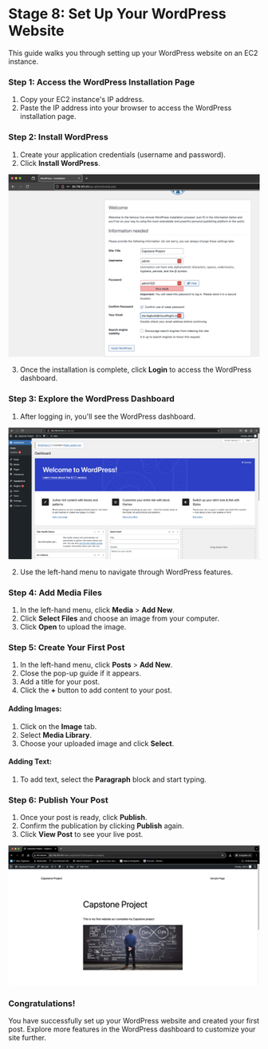 # Stage 8: Set Up Your WordPress Website

This guide walks you through setting up your WordPress website on an EC2 instance.

### Step 1: Access the WordPress Installation Page
1. Copy your EC2 instance's IP address.
2. Paste the IP address into your browser to access the WordPress installation page.

### Step 2: Install WordPress
1. Create your application credentials (username and password).
2. Click **Install WordPress**.

![Credentials Page](imgs/12.creds_page.png)

3. Once the installation is complete, click **Login** to access the WordPress dashboard.

### Step 3: Explore the WordPress Dashboard
1. After logging in, you'll see the WordPress dashboard.

![Wordpress Dashboard](imgs/13.wordpress_dashboard.png)

2. Use the left-hand menu to navigate through WordPress features.

### Step 4: Add Media Files
1. In the left-hand menu, click **Media** > **Add New**.
2. Click **Select Files** and choose an image from your computer.
3. Click **Open** to upload the image.

### Step 5: Create Your First Post
1. In the left-hand menu, click **Posts** > **Add New**.
2. Close the pop-up guide if it appears.
3. Add a title for your post.
4. Click the **+** button to add content to your post.

#### Adding Images:
1. Click on the **Image** tab.
2. Select **Media Library**.
3. Choose your uploaded image and click **Select**.

#### Adding Text:
1. To add text, select the **Paragraph** block and start typing.

### Step 6: Publish Your Post
1. Once your post is ready, click **Publish**.
2. Confirm the publication by clicking **Publish** again.
3. Click **View Post** to see your live post.

![Blog Post Live](imgs/14.blog_post.png)

### Congratulations!
You have successfully set up your WordPress website and created your first post. Explore more features in the WordPress dashboard to customize your site further.